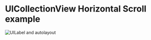 # UICollectionView Horizontal Scroll example

![UILabel and autolayout](assets/uilabelsize.gif "UILabel and autolayout")

